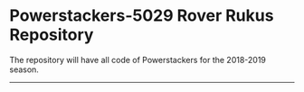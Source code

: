 # Powerstackers-5029 Rover Rukus Repository

The repository will have all code of Powerstackers for the 2018-2019 season. 

**************************************************************************************
